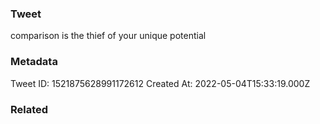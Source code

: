### Tweet
comparison is the thief of your unique potential

### Metadata
Tweet ID: 1521875628991172612
Created At: 2022-05-04T15:33:19.000Z

### Related

